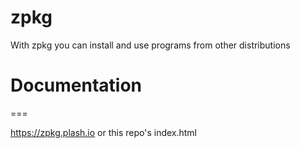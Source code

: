 
# zpkg
With zpkg you can install and use programs from other distributions

# Documentation
===

https://zpkg.plash.io or this repo's index.html
